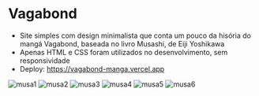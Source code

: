 # Vagabond

- Site simples com design minimalista que conta um pouco da hisória do mangá Vagabond, baseada no livro Musashi, de Eiji Yoshikawa
- Apenas HTML e CSS foram utilizados no desenvolvimento, sem responsividade
- Deploy: https://vagabond-manga.vercel.app

 ![musa1](https://github.com/luan-marques/Vagabond/assets/116835778/dcc11780-0846-4710-8a53-ada3279f49c1)
 ![musa2](https://github.com/luan-marques/Vagabond/assets/116835778/2e55d8d8-be26-45de-92a3-a187add8d070)
 ![musa3](https://github.com/luan-marques/Vagabond/assets/116835778/b7a4a02e-73bd-4194-b9bd-7c593c9a3627)
 ![musa4](https://github.com/luan-marques/Vagabond/assets/116835778/2d785e3f-e699-49e6-b766-d491d9e275cf)
 ![musa5](https://github.com/luan-marques/Vagabond/assets/116835778/6d9879c4-45e9-4ac6-a3af-16dab26ebe24)
 ![musa6](https://github.com/luan-marques/Vagabond/assets/116835778/113d2b4f-0269-457e-bb88-63115300305e)
